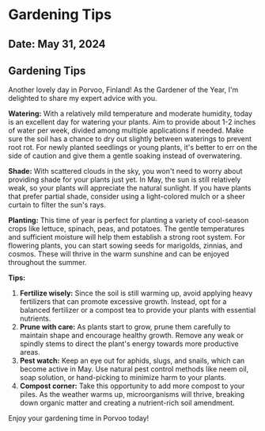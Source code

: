 # Gardening Tips
## Date: May 31, 2024

## Gardening Tips
Another lovely day in Porvoo, Finland! As the Gardener of the Year, I'm delighted to share my expert advice with you.

**Watering:** With a relatively mild temperature and moderate humidity, today is an excellent day for watering your plants. Aim to provide about 1-2 inches of water per week, divided among multiple applications if needed. Make sure the soil has a chance to dry out slightly between waterings to prevent root rot. For newly planted seedlings or young plants, it's better to err on the side of caution and give them a gentle soaking instead of overwatering.

**Shade:** With scattered clouds in the sky, you won't need to worry about providing shade for your plants just yet. In May, the sun is still relatively weak, so your plants will appreciate the natural sunlight. If you have plants that prefer partial shade, consider using a light-colored mulch or a sheer curtain to filter the sun's rays.

**Planting:** This time of year is perfect for planting a variety of cool-season crops like lettuce, spinach, peas, and potatoes. The gentle temperatures and sufficient moisture will help them establish a strong root system. For flowering plants, you can start sowing seeds for marigolds, zinnias, and cosmos. These will thrive in the warm sunshine and can be enjoyed throughout the summer.

**Tips:**

1. **Fertilize wisely:** Since the soil is still warming up, avoid applying heavy fertilizers that can promote excessive growth. Instead, opt for a balanced fertilizer or a compost tea to provide your plants with essential nutrients.
2. **Prune with care:** As plants start to grow, prune them carefully to maintain shape and encourage healthy growth. Remove any weak or spindly stems to direct the plant's energy towards more productive areas.
3. **Pest watch:** Keep an eye out for aphids, slugs, and snails, which can become active in May. Use natural pest control methods like neem oil, soap solution, or hand-picking to minimize harm to your plants.
4. **Compost corner:** Take this opportunity to add more compost to your piles. As the weather warms up, microorganisms will thrive, breaking down organic matter and creating a nutrient-rich soil amendment.

Enjoy your gardening time in Porvoo today!